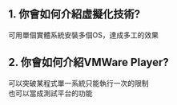 <H2>1. 你會如何介紹虛擬化技術?</H2>

可用單個實體系統安裝多個OS，達成多工的效果

<H2>2. 你會如何介紹VMWare Player?</H2>
  
可以突破某程式單一系統只能執行一次的限制</br>
也可以當成測試平台的功能
